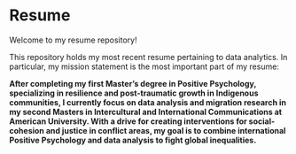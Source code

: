 # Resume


Welcome to my resume repository! 


This repository holds my most recent resume pertaining to data analytics. In particular, my mission statement is the most important part of my resume: 


**After completing my first Master’s degree in Positive Psychology, specializing in resilience and post-traumatic growth in Indigenous communities, I currently focus on data analysis and migration research in my second Masters in Intercultural and International Communications at American University. With a drive for creating interventions for social- cohesion and justice in conflict areas, my goal is to combine international Positive
Psychology and data analysis to fight global inequalities.**
